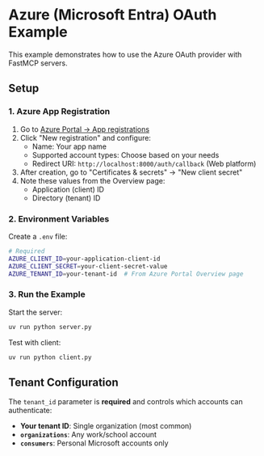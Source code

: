 # Azure (Microsoft Entra) OAuth Example

This example demonstrates how to use the Azure OAuth provider with FastMCP servers.

## Setup

### 1. Azure App Registration

1. Go to [Azure Portal → App registrations](https://portal.azure.com/#blade/Microsoft_AAD_RegisteredApps/ApplicationsListBlade)
2. Click "New registration" and configure:
   - Name: Your app name
   - Supported account types: Choose based on your needs
   - Redirect URI: `http://localhost:8000/auth/callback` (Web platform)
3. After creation, go to "Certificates & secrets" → "New client secret"
4. Note these values from the Overview page:
   - Application (client) ID
   - Directory (tenant) ID

### 2. Environment Variables

Create a `.env` file:

```bash
# Required
AZURE_CLIENT_ID=your-application-client-id
AZURE_CLIENT_SECRET=your-client-secret-value
AZURE_TENANT_ID=your-tenant-id  # From Azure Portal Overview page
```

### 3. Run the Example

Start the server:

```bash
uv run python server.py
```

Test with client:

```bash
uv run python client.py
```

## Tenant Configuration

The `tenant_id` parameter is **required** and controls which accounts can authenticate:

- **Your tenant ID**: Single organization (most common)
- **`organizations`**: Any work/school account
- **`consumers`**: Personal Microsoft accounts only

